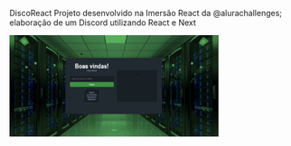 DiscoReact
Projeto desenvolvido na Imersão React da @alurachallenges; elaboração de um Discord utilizando React e Next

<div>
  <img height="180em" src="https://github.com/GiovaniDamian/DiscoReact/blob/master/public/img/login.png"/>
 </div>
